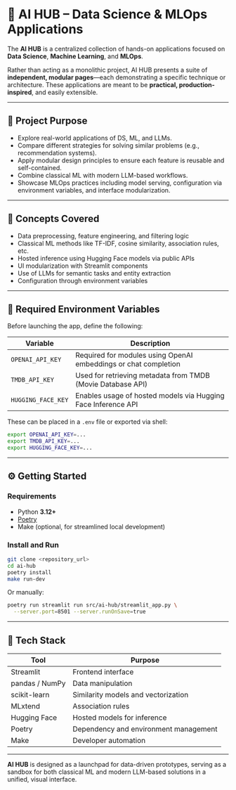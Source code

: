 # 🚀 AI HUB – Data Science & MLOps Applications

The **AI HUB** is a centralized collection of hands-on applications focused on **Data Science**, **Machine Learning**, and **MLOps**.

Rather than acting as a monolithic project, AI HUB presents a suite of **independent, modular pages**—each demonstrating a specific technique or architecture. These applications are meant to be **practical, production-inspired**, and easily extensible.

---

## 🌟 Project Purpose

* Explore real-world applications of DS, ML, and LLMs.
* Compare different strategies for solving similar problems (e.g., recommendation systems).
* Apply modular design principles to ensure each feature is reusable and self-contained.
* Combine classical ML with modern LLM-based workflows.
* Showcase MLOps practices including model serving, configuration via environment variables, and interface modularization.

---

## 🧠 Concepts Covered

* Data preprocessing, feature engineering, and filtering logic
* Classical ML methods like TF-IDF, cosine similarity, association rules, etc.
* Hosted inference using Hugging Face models via public APIs
* UI modularization with Streamlit components
* Use of LLMs for semantic tasks and entity extraction
* Configuration through environment variables

---

## 🔐 Required Environment Variables

Before launching the app, define the following:

| Variable           | Description                                                     |
| ------------------ | --------------------------------------------------------------- |
| `OPENAI_API_KEY`   | Required for modules using OpenAI embeddings or chat completion |
| `TMDB_API_KEY`     | Used for retrieving metadata from TMDB (Movie Database API)     |
| `HUGGING_FACE_KEY` | Enables usage of hosted models via Hugging Face Inference API   |

These can be placed in a `.env` file or exported via shell:

```bash
export OPENAI_API_KEY=...
export TMDB_API_KEY=...
export HUGGING_FACE_KEY=...
```

---

## ⚙️ Getting Started

### Requirements

* Python **3.12+**
* [Poetry](https://python-poetry.org/docs/#installation)
* Make (optional, for streamlined local development)

### Install and Run

```bash
git clone <repository_url>
cd ai-hub
poetry install
make run-dev
```

Or manually:

```bash
poetry run streamlit run src/ai-hub/streamlit_app.py \
  --server.port=8501 --server.runOnSave=true
```

---

## 🧰 Tech Stack

| Tool           | Purpose                               |
| -------------- | ------------------------------------- |
| Streamlit      | Frontend interface                    |
| pandas / NumPy | Data manipulation                     |
| scikit-learn   | Similarity models and vectorization   |
| MLxtend        | Association rules                     |
| Hugging Face   | Hosted models for inference           |
| Poetry         | Dependency and environment management |
| Make           | Developer automation                  |

---

**AI HUB** is designed as a launchpad for data-driven prototypes, serving as a sandbox for both classical ML and modern LLM-based solutions in a unified, visual interface.
